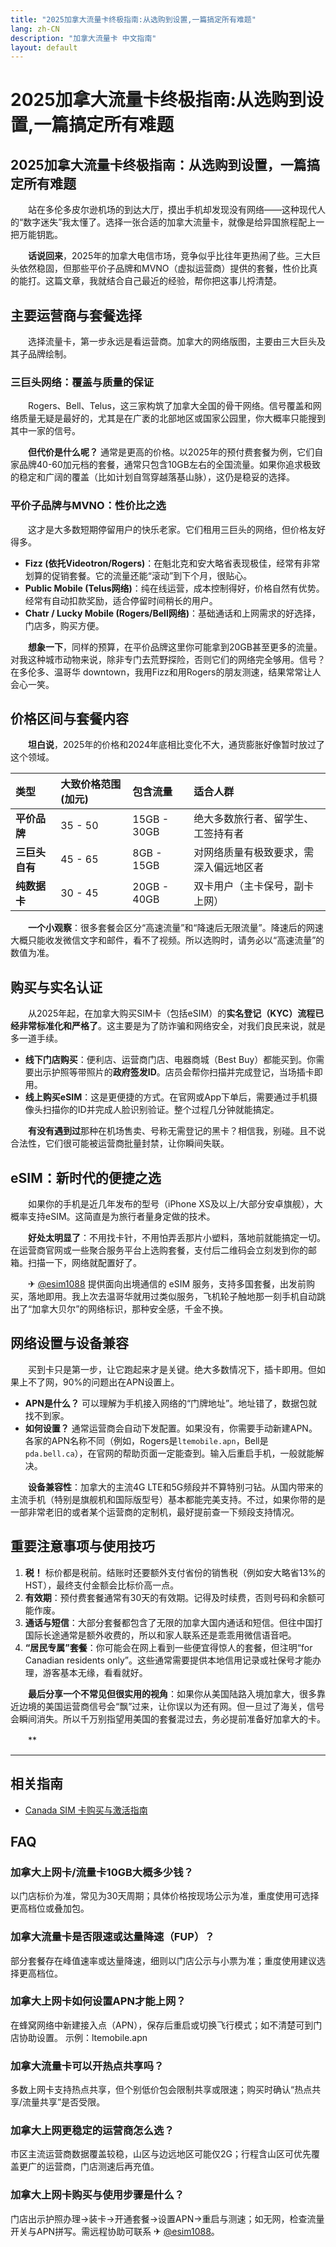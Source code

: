 ```yaml
---
title: "2025加拿大流量卡终极指南:从选购到设置,一篇搞定所有难题"
lang: zh-CN
description: "加拿大流量卡 中文指南"
layout: default
---
```

# 2025加拿大流量卡终极指南:从选购到设置,一篇搞定所有难题

## 2025加拿大流量卡终极指南：从选购到设置，一篇搞定所有难题

　　站在多伦多皮尔逊机场的到达大厅，摸出手机却发现没有网络——这种现代人的“数字迷失”我太懂了。选择一张合适的加拿大流量卡，就像是给异国旅程配上一把万能钥匙。

　　**话说回来**，2025年的加拿大电信市场，竞争似乎比往年更热闹了些。三大巨头依然稳固，但那些平价子品牌和MVNO（虚拟运营商）提供的套餐，性价比真的能打。这篇文章，我就结合自己最近的经验，帮你把这事儿捋清楚。

## 主要运营商与套餐选择

　　选择流量卡，第一步永远是看运营商。加拿大的网络版图，主要由三大巨头及其子品牌绘制。

### 三巨头网络：覆盖与质量的保证

　　Rogers、Bell、Telus，这三家构筑了加拿大全国的骨干网络。信号覆盖和网络质量无疑是最好的，尤其是在广袤的北部地区或国家公园里，你大概率只能搜到其中一家的信号。

　　**但代价是什么呢？** 通常是更高的价格。以2025年的预付费套餐为例，它们自家品牌40-60加元档的套餐，通常只包含10GB左右的全国流量。如果你追求极致的稳定和广阔的覆盖（比如计划自驾穿越落基山脉），这仍是稳妥的选择。

### 平价子品牌与MVNO：性价比之选

　　这才是大多数短期停留用户的快乐老家。它们租用三巨头的网络，但价格友好得多。

*   **Fizz (依托Videotron/Rogers)**：在魁北克和安大略省表现极佳，经常有非常划算的促销套餐。它的流量还能“滚动”到下个月，很贴心。
*   **Public Mobile (Telus网络)**：纯在线运营，成本控制得好，价格自然有优势。经常有自动扣款奖励，适合停留时间稍长的用户。
*   **Chatr / Lucky Mobile (Rogers/Bell网络)**：基础通话和上网需求的好选择，门店多，购买方便。

　　**想象一下**，同样的预算，在平价品牌这里你可能拿到20GB甚至更多的流量。对我这种城市动物来说，除非专门去荒野探险，否则它们的网络完全够用。信号？在多伦多、温哥华 downtown，我用Fizz和用Rogers的朋友测速，结果常常让人会心一笑。

## 价格区间与套餐内容

　　**坦白说**，2025年的价格和2024年底相比变化不大，通货膨胀好像暂时放过了这个领域。

| 类型 | 大致价格范围 (加元) | 包含流量 | 适合人群 |
| :--- | :--- | :--- | :--- |
| **平价品牌** | 35 - 50 | 15GB - 30GB | 绝大多数旅行者、留学生、工签持有者 |
| **三巨头自有** | 45 - 65 | 8GB - 15GB | 对网络质量有极致要求，需深入偏远地区者 |
| **纯数据卡** | 30 - 45 | 20GB - 40GB | 双卡用户（主卡保号，副卡上网） |

　　**一个小观察**：很多套餐会区分“高速流量”和“降速后无限流量”。降速后的网速大概只能收发微信文字和邮件，看不了视频。所以选购时，请务必以“高速流量”的数值为准。

## 购买与实名认证

　　从2025年起，在加拿大购买SIM卡（包括eSIM）的**实名登记（KYC）流程已经非常标准化和严格了**。这主要是为了防诈骗和网络安全，对我们良民来说，就是多一道手续。

*   **线下门店购买**：便利店、运营商门店、电器商城（Best Buy）都能买到。你需要出示护照等带照片的**政府签发ID**。店员会帮你扫描并完成登记，当场插卡即用。
*   **线上购买eSIM**：这是更便捷的方式。在官网或App下单后，需要通过手机摄像头扫描你的ID并完成人脸识别验证。整个过程几分钟就能搞定。

　　**有没有遇到过**那种在机场售卖、号称无需登记的黑卡？相信我，别碰。且不说合法性，它们很可能被运营商批量封禁，让你瞬间失联。

## eSIM：新时代的便捷之选

　　如果你的手机是近几年发布的型号（iPhone XS及以上/大部分安卓旗舰），大概率支持eSIM。这简直是为旅行者量身定做的技术。

　　**好处太明显了**：不用找卡针，不用怕弄丢那片小塑料，落地前就能搞定一切。在运营商官网或一些聚合服务平台上选购套餐，支付后二维码会立刻发到你的邮箱。扫描一下，网络就配置好了。

　　✈ [@esim1088](https://t.me/s/esim1088) 提供面向出境通信的 eSIM 服务，支持多国套餐，出发前购买，落地即用。我上次去温哥华就用过类似服务，飞机轮子触地那一刻手机自动跳出了“加拿大贝尔”的网络标识，那种安全感，千金不换。

## 网络设置与设备兼容

　　买到卡只是第一步，让它跑起来才是关键。绝大多数情况下，插卡即用。但如果上不了网，90%的问题出在APN设置上。

*   **APN是什么？** 可以理解为手机接入网络的“门牌地址”。地址错了，数据包就找不到家。
*   **如何设置？** 通常运营商会自动下发配置。如果没有，你需要手动新建APN。各家的APN名称不同（例如，Rogers是`ltemobile.apn`，Bell是`pda.bell.ca`），在官网的帮助页面一定能查到。输入后重启手机，一般就能解决。

　　**设备兼容性**：加拿大的主流4G LTE和5G频段并不算特别刁钻。从国内带来的主流手机（特别是旗舰机和国际版型号）基本都能完美支持。不过，如果你带的是一部非常老旧的或者某个运营商的定制机，最好提前查一下频段支持情况。

## 重要注意事项与使用技巧

1.  **税！** 标价都是税前。结账时还要额外支付省份的销售税（例如安大略省13%的HST），最终支付金额会比标价高一点。
2.  **有效期**：预付费套餐通常有30天的有效期。记得及时续费，否则号码和余额可能作废。
3.  **通话与短信**：大部分套餐都包含了无限的加拿大国内通话和短信。但往中国打国际长途通常是额外收费的，所以和家人联系还是乖乖用微信语音吧。
4.  **“居民专属”套餐**：你可能会在网上看到一些便宜得惊人的套餐，但注明“for Canadian residents only”。这些通常需要提供本地信用记录或社保号才能办理，游客基本无缘，看看就好。

　　**最后分享一个不常见但很实用的视角**：如果你从美国陆路入境加拿大，很多靠近边境的美国运营商信号会“飘”过来，让你误以为还有网。但一旦过了海关，信号会瞬间消失。所以千万别指望用美国的套餐混过去，务必提前准备好加拿大的卡。

　　**

<!-- crosslink -->
---

## 相关指南

- [Canada SIM 卡购买与激活指南](https://faciylike.github.io/canada-sim-guides)

<!-- BEGIN_CANADA_FAQ -->
## FAQ

### 加拿大上网卡/流量卡10GB大概多少钱？
以门店标价为准，常见为30天周期；具体价格按现场公示为准，重度使用可选择更高档位或叠加包。

### 加拿大流量卡是否限速或达量降速（FUP）？
部分套餐存在峰值速率或达量降速，细则以门店公示与小票为准；重度使用建议选择更高档位。

### 加拿大上网卡如何设置APN才能上网？
在蜂窝网络中新建接入点（APN），保存后重启或切换飞行模式；如不清楚可到门店协助设置。 示例：ltemobile.apn

### 加拿大流量卡可以开热点共享吗？
多数上网卡支持热点共享，但个别低价包会限制共享或限速；购买时确认“热点共享/流量共享”是否受限。

### 加拿大上网更稳定的运营商怎么选？
市区主流运营商数据覆盖较稳，山区与边远地区可能仅2G；行程含山区可优先覆盖更广的运营商，门店测速后再充值。

### 加拿大上网卡购买与使用步骤是什么？
门店出示护照办理→装卡→开通套餐→设置APN→重启与测速；如无网，检查流量开关与APN拼写。需远程协助可联系 ✈ [@esim1088](https://t.me/s/esim1088)。

<script type="application/ld+json">
{"@context": "https://schema.org", "@type": "FAQPage", "mainEntity": [{"@type": "Question", "name": "加拿大上网卡/流量卡10GB大概多少钱？", "acceptedAnswer": {"@type": "Answer", "text": "以门店标价为准，常见为30天周期；具体价格按现场公示为准，重度使用可选择更高档位或叠加包。"}}, {"@type": "Question", "name": "加拿大流量卡是否限速或达量降速（FUP）？", "acceptedAnswer": {"@type": "Answer", "text": "部分套餐存在峰值速率或达量降速，细则以门店公示与小票为准；重度使用建议选择更高档位。"}}, {"@type": "Question", "name": "加拿大上网卡如何设置APN才能上网？", "acceptedAnswer": {"@type": "Answer", "text": "在蜂窝网络中新建接入点（APN），保存后重启或切换飞行模式；如不清楚可到门店协助设置。 示例：ltemobile.apn"}}, {"@type": "Question", "name": "加拿大流量卡可以开热点共享吗？", "acceptedAnswer": {"@type": "Answer", "text": "多数上网卡支持热点共享，但个别低价包会限制共享或限速；购买时确认“热点共享/流量共享”是否受限。"}}, {"@type": "Question", "name": "加拿大上网更稳定的运营商怎么选？", "acceptedAnswer": {"@type": "Answer", "text": "市区主流运营商数据覆盖较稳，山区与边远地区可能仅2G；行程含山区可优先覆盖更广的运营商，门店测速后再充值。"}}, {"@type": "Question", "name": "加拿大上网卡购买与使用步骤是什么？", "acceptedAnswer": {"@type": "Answer", "text": "门店出示护照办理→装卡→开通套餐→设置APN→重启与测速；如无网，检查流量开关与APN拼写。需远程协助可联系 ✈ @esim1088。"}}]}
</script>
<!-- END_CANADA_FAQ -->
